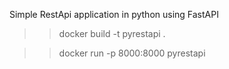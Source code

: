 Simple RestApi application in python using FastAPI

>> docker build -t pyrestapi .

>> docker run -p 8000:8000 pyrestapi